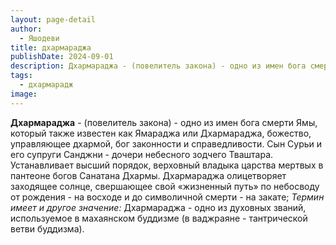 ```yaml
---
layout: page-detail
author:
  - Яшодеви
title: дхармараджа
publishDate: 2024-09-01
description: Дхармараджа - (повелитель закона) - одно из имен бога смерти Ямы, который также известен как Ямараджа или Дхармараджа, божество, управляющее дхармой, бог законности и справедливости.
tags:
  - дхармарадж
image:
---
```

**Дхармараджа** - (повелитель закона) - одно из имен бога смерти Ямы, который также известен как Ямараджа или Дхармараджа, божество, управляющее дхармой, бог законности и справедливости. Сын Сурьи и его супруги Санджни - дочери небесного зодчего Тваштара. Устанавливает высший порядок, верховный владыка царства мертвых в пантеоне богов Санатана Дхармы. Дхармараджа олицетворяет заходящее солнце, свершающее свой «жизненный путь» по небосводу от рождения - на восходе и до символичной смерти - на закате;
*Термин имеет и другое значение:*
Дхармараджа - одно из духовных званий, используемое в махаянском буддизме (в ваджраяне - тантрической ветви буддизма).

